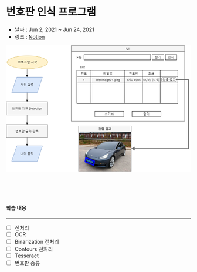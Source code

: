 # 번호판 인식 프로그램

 - 날짜 : Jun 2, 2021 ~ Jun 24, 2021
 - 링크 : [Notion](https://www.notion.so/cf634d3c6991402b9d7e7b02c88f801b)

![SimpleDiagram](./image/README/temp.png)

<br><br><br>

#### 학습 내용
---
 - [ ] 전처리
 - [ ] OCR
 - [ ] Binarization 전처리
 - [ ] Contours 전처리
 - [ ] Tesseract
 - [ ] 번호판 종류
